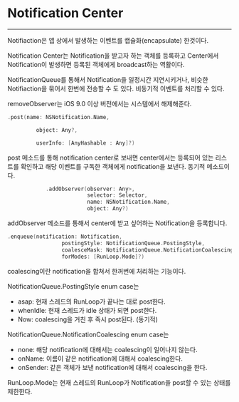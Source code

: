 # Notification Center

---

Notifiaction은 앱 상에서 발생하는 이벤트를 캡슐화(encapsulate) 한것이다.

Notification Center는 Notification을 받고자 하는 객체를 등록하고 Center에서 Notification이 발생하면 등록된 객체에게 broadcast하는 역활이다.

NotificationQueue를 통해서 Notification을 일정시간 지연시키거나, 비슷한 Notifiaction을 묶어서 한번에 전송할 수 도 있다. 비동기적 이벤트를 처리할 수 있다.

removeObserver는 iOS 9.0 이상 버전에서는 시스템에서 해제해준다.



```swift
.post(name: NSNotification.Name,

​         object: Any?,

​         userInfo: [AnyHashable : Any]?)
```

post 메소드를 통해 notification center로 보내면 center에서는 등록되어 있는 리스트를 확인하고 해당 이벤트를 구독한 객체에게 notification을 보낸다. 동기적 메소드이다.



```swift
            .addObserver(observer: Any>,
                         selector: Selector,
                         name: NSNotification.Name,
                         object: Any?)
```

addObserver 메소드를 통해서 center에 받고 싶어하는 Notification을 등록합니다.



```swift
.enqueue(notification: Notification,
                 postingStyle: NotificationQueue.PostingStyle,
                 coalesceMask: NotificationQueue.NotificationCoalescing,
                 forModes: [RunLoop.Mode]?)
```

coalescing이란 notification을 합쳐서 한꺼번에 처리하는 기능이다.

NotificationQueue.PostingStyle enum case는

* asap: 현재 스레드의 RunLoop가 끝나는 대로 post한다.
* whenIdle: 현재 스레드가 idle 상태가 되면 post한다.
* Now: coalescing을 거친 후 즉시 post된다. (동기적)

NotificationQueue.NotificationCoalescing enum case는

* none: 해당 notification에 대해서는 coalescing이 일어나지 않는다.
* onName: 이름이 같은 notification에 대해서 coalescing한다.
* onSender: 같은 객체가 보낸 notification에 대해서 coalescing을 한다.

RunLoop.Mode는 현재 스레드의 RunLoop가 Notification을 post할 수 있는 상태를 제한한다.

